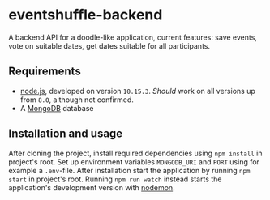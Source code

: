 # eventshuffle-backend
A backend API for a doodle-like application, current features: save events, vote on suitable dates, get dates suitable for all participants.
## Requirements
- [node.js](https://nodejs.org/en/), developed on version `10.15.3`. _Should_ work on all versions up from `8.0`, although not confirmed.
- A [MongoDB](https://www.mongodb.com/) database
## Installation and usage
After cloning the project, install required dependencies using `npm install` in project's root. Set up environment variables `MONGODB_URI` and `PORT` using for example a `.env`-file. After installation start the application by running `npm start` in project's root. Running `npm run watch` instead starts the application's development version with [nodemon](https://nodemon.io/).
